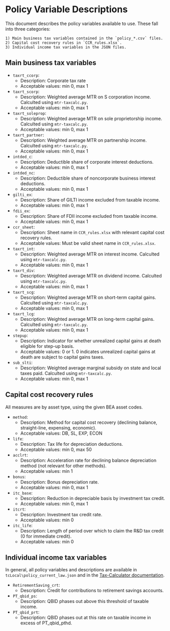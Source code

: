 # Policy Variable Descriptions

This document describes the policy variables available to use. These fall into three categories:

    1) Main business tax variables contained in the `policy_*.csv` files.
    2) Capital cost recovery rules in `CCR_rules.xlsx`.
    3) Individual income tax variables in the JSON files.

## Main business tax variables

 - `taxrt_ccorp`: 
    - Description: Corporate tax rate
    - Acceptable values: min 0, max 1
 - `taxrt_scorp`: 
    - Description: Weighted average MTR on S corporation income. Calculted using `mtr-taxcalc.py`.
    - Acceptable values: min 0, max 1
 - `taxrt_soleprop`: 
    - Description: Weighted average MTR on sole proprietorship income. Calculted using `mtr-taxcalc.py`.
    - Acceptable values: min 0, max 1
 - `taxrt_partner`: 
    - Description: Weighted average MTR on partnership income. Calculted using `mtr-taxcalc.py`.
    - Acceptable values: min 0, max 1
 - `intded_c`: 
    - Description: Deductible share of corporate interest deductions.
    - Acceptable values: min 0, max 1
 - `intded_nc`: 
    - Description: Deductible share of noncorporate business interest deductions.
    - Acceptable values: min 0, max 1
 - `gilti_ex`: 
    - Description: Share of GILTI income excluded from taxable income.
    - Acceptable values: min 0, max 1
 - `fdii_ex`: 
    - Description: Share of FDII income excluded from taxable income.
    - Acceptable values: min 0, max 1
 - `ccr_sheet`: 
    - Description: Sheet name in `CCR_rules.xlsx` with relevant capital cost recovery rules.
    - Acceptable values: Must be valid sheet name in `CCR_rules.xlsx`.
 - `taxrt_int`: 
    - Description: Weighted average MTR on interest income. Calculted using `mtr-taxcalc.py`.
    - Acceptable values: min 0, max 1
 - `taxrt_div`: 
    - Description: Weighted average MTR on dividend income. Calculted using `mtr-taxcalc.py`.
    - Acceptable values: min 0, max 1
 - `taxrt_scg`: 
    - Description: Weighted average MTR on short-term capital gains. Calculted using `mtr-taxcalc.py`.
    - Acceptable values: min 0, max 1
 - `taxrt_lcg`: 
    - Description: Weighted average MTR on long-term capital gains. Calculted using `mtr-taxcalc.py`.
    - Acceptable values: min 0, max 1
 - `stepup`: 
    - Description: Indicator for whether unrealized capital gains at death eligible for step-up basis.
    - Acceptable values: 0 or 1. 0 indicates unrealized capital gains at death are subject to capital gains taxes.
 - `sub_slti`: 
    - Description: Weighted average marginal subsidy on state and local taxes paid. Calculted using `mtr-taxcalc.py`.
    - Acceptable values: min 0, max 1

## Capital cost recovery rules

All measures are by asset type, using the given BEA asset codes.

 - `method`: 
    - Description: Method for capital cost recovery (declining balance, straight-line, expensing, economic).
    - Acceptable values: DB, SL, EXP, ECON
 - `life`: 
    - Description: Tax life for depreciation deductions.
    - Acceptable values: min 0, max 50
 - `acclrt`: 
    - Description: Acceleration rate for declining balance depreciation method (not relevant for other methods).
    - Acceptable values: min 1
 - `bonus`: 
    - Description: Bonus depreciation rate.
    - Acceptable values: min 0, max 1
 - `itc_base`:
    - Description: Reduction in depreciable basis by investment tax credit.
    - Acceptable values: min 0, max 1
 - `itcrt`: 
    - Description: Investment tax credit rate.
    - Acceptable values: min 0
 - `itc_life`: 
    - Description: Length of period over which to claim the R&D tax credit (0 for immediate credit).
    - Acceptable values: min 0

## Individual income tax variables

In general, all policy variables and descriptions are available in `tcLocal\policy_current_law.json` and in the [Tax-Calculator documentation](https://pslmodels.github.io/Tax-Calculator/).

 - `RetirementSaving_crt`: 
    - Description: Credit for contributions to retirement savings accounts.
 - `PT_qbid_ps`: 
    - Description: QBID phases out above this threshold of taxable income.
 - `PT_qbid_prt`: 
    - Description: QBID phases out at this rate on taxable income in excess of PT_qbid_pthd.
